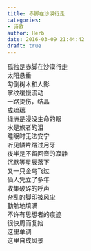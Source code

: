```yaml
---  
title: 赤脚在沙漠行走  
categories:  
- 诗歌  
author: Herb  
date: 2016-03-09 21:44:42  
draft: true
---  
```

孤独是赤脚在沙漠行走  
太阳悬垂  
勾倒树木和人影  
掌纹缓慢流动  
一路烫伤，结晶  
成琉璃    
绿洲是浸没生命的眼  
水是旅者的泪  
睡眠时无法安宁  
听见鳞片蹭过月牙    
夜半是不留回音的寂静  
沉默等星辰落下  
又一只金乌飞过  
仙人凭立了多年  
收集破碎的呼声    
杂乱的脚印被风尘  
勤勉地填满  
不许有思想者的痕迹  
很快周而复始  
这里单调  
这里自成风景